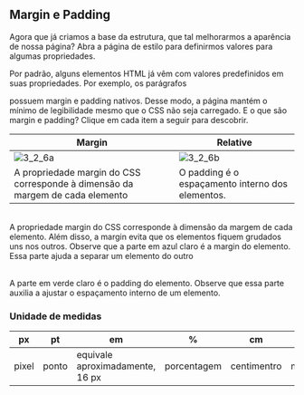 ## Margin e Padding
Agora que já criamos a base da estrutura, que tal melhorarmos a aparência de nossa página? Abra a página de estilo para definirmos valores para algumas propriedades.

Por padrão, alguns elementos HTML já vêm com valores predefinidos em suas propriedades. Por exemplo, os parágrafos <p> possuem margin e padding nativos. Desse modo, 
 a página mantém o mínimo de legibilidade mesmo que o CSS não seja carregado. E o que são margin e padding? Clique em cada item a seguir para descobrir.
  
  
 | Margin | Relative |
|--- |---|
|  ![3_2_6a](https://user-images.githubusercontent.com/99969693/211423399-f76ebcd0-69ac-4f3b-a91c-6b1185fae09b.png) | ![3_2_6b](https://user-images.githubusercontent.com/99969693/211423435-6acc19fa-b103-42dd-84cb-3e1009d950a2.png) |
| A propriedade margin do CSS corresponde à dimensão da margem de cada elemento| O padding é o espaçamento interno dos elementos. |
 
<br>
A propriedade margin do CSS corresponde à dimensão da margem de cada elemento. Além disso, a margin evita que os elementos fiquem grudados uns nos outros.
Observe que a parte em azul claro é a margin do elemento. Essa parte ajuda a separar um elemento do outro 
 <br><br>
 
A parte em verde claro é o padding do elemento. Observe que essa parte auxilia a ajustar o espaçamento interno de um elemento. 
 
### Unidade de medidas
 
| px | pt | em | % | cm | mm |
|--- |--- | ---| --- | --- | --- |
| pixel | ponto | equivale aproximadamente, 16 px | porcentagem | centimentro | milímetro |




